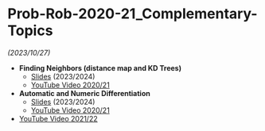 # Prob-Rob-2020-21_Complementary-Topics

_(2023/10/27)_

- **Finding Neighbors (distance map and KD Trees)**
  - [Slides](/doc/lectures/prob-rob-2023-24_17a_finding-neighbors.pdf) (2023/2024)
  - [YouTube Video 2020/21](https://youtu.be/P-oTXbLKXfI)
- **Automatic and Numeric Differentiation**
  - [Slides](/doc/lectures/prob-rob-2023-24_17b_differentiation.pdf) (2023/2024)
  - [YouTube Video 2020/21](https://youtu.be/P-oTXbLKXfI?t=4570)
- [YouTube Video 2021/22](https://youtu.be/vHi5BeK42Ck)

